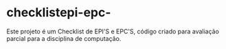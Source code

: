 # checklistepi-epc-
Este projeto é um Checklist de EPI'S e EPC'S, código criado para avaliação parcial para a disciplina de computação.
